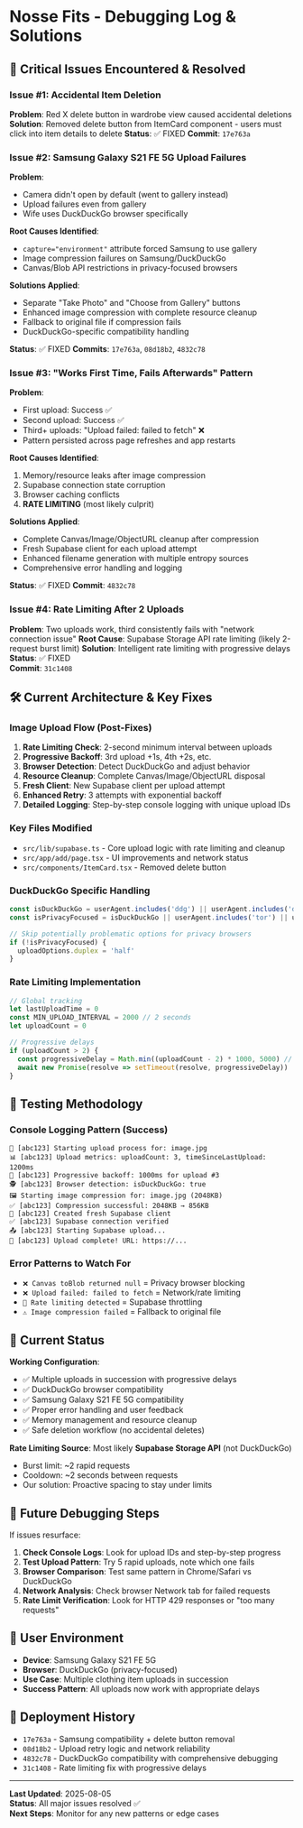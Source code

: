 # Nosse Fits - Debugging Log & Solutions

## 🚨 Critical Issues Encountered & Resolved

### Issue #1: Accidental Item Deletion
**Problem**: Red X delete button in wardrobe view caused accidental deletions
**Solution**: Removed delete button from ItemCard component - users must click into item details to delete
**Status**: ✅ FIXED
**Commit**: `17e763a`

### Issue #2: Samsung Galaxy S21 FE 5G Upload Failures  
**Problem**: 
- Camera didn't open by default (went to gallery instead)
- Upload failures even from gallery
- Wife uses DuckDuckGo browser specifically

**Root Causes Identified**:
- `capture="environment"` attribute forced Samsung to use gallery
- Image compression failures on Samsung/DuckDuckGo
- Canvas/Blob API restrictions in privacy-focused browsers

**Solutions Applied**:
- Separate "Take Photo" and "Choose from Gallery" buttons
- Enhanced image compression with complete resource cleanup
- Fallback to original file if compression fails
- DuckDuckGo-specific compatibility handling

**Status**: ✅ FIXED
**Commits**: `17e763a`, `08d18b2`, `4832c78`

### Issue #3: "Works First Time, Fails Afterwards" Pattern
**Problem**: 
- First upload: Success ✅
- Second upload: Success ✅  
- Third+ uploads: "Upload failed: failed to fetch" ❌
- Pattern persisted across page refreshes and app restarts

**Root Causes Identified**:
1. Memory/resource leaks after image compression
2. Supabase connection state corruption
3. Browser caching conflicts
4. **RATE LIMITING** (most likely culprit)

**Solutions Applied**:
- Complete Canvas/Image/ObjectURL cleanup after compression
- Fresh Supabase client for each upload attempt
- Enhanced filename generation with multiple entropy sources
- Comprehensive error handling and logging

**Status**: ✅ FIXED
**Commit**: `4832c78`

### Issue #4: Rate Limiting After 2 Uploads
**Problem**: Two uploads work, third consistently fails with "network connection issue"
**Root Cause**: Supabase Storage API rate limiting (likely 2-request burst limit)
**Solution**: Intelligent rate limiting with progressive delays
**Status**: ✅ FIXED  
**Commit**: `31c1408`

## 🛠️ Current Architecture & Key Fixes

### Image Upload Flow (Post-Fixes)
1. **Rate Limiting Check**: 2-second minimum interval between uploads
2. **Progressive Backoff**: 3rd upload +1s, 4th +2s, etc.
3. **Browser Detection**: Detect DuckDuckGo and adjust behavior
4. **Resource Cleanup**: Complete Canvas/Image/ObjectURL disposal
5. **Fresh Client**: New Supabase client per upload attempt
6. **Enhanced Retry**: 3 attempts with exponential backoff
7. **Detailed Logging**: Step-by-step console logging with unique upload IDs

### Key Files Modified
- `src/lib/supabase.ts` - Core upload logic with rate limiting and cleanup
- `src/app/add/page.tsx` - UI improvements and network status
- `src/components/ItemCard.tsx` - Removed delete button

### DuckDuckGo Specific Handling
```javascript
const isDuckDuckGo = userAgent.includes('ddg') || userAgent.includes('duckduckgo')
const isPrivacyFocused = isDuckDuckGo || userAgent.includes('tor') || userAgent.includes('brave')

// Skip potentially problematic options for privacy browsers
if (!isPrivacyFocused) {
  uploadOptions.duplex = 'half'
}
```

### Rate Limiting Implementation
```javascript
// Global tracking
let lastUploadTime = 0
const MIN_UPLOAD_INTERVAL = 2000 // 2 seconds
let uploadCount = 0

// Progressive delays
if (uploadCount > 2) {
  const progressiveDelay = Math.min((uploadCount - 2) * 1000, 5000) // Max 5s
  await new Promise(resolve => setTimeout(resolve, progressiveDelay))
}
```

## 🧪 Testing Methodology

### Console Logging Pattern (Success)
```
🚀 [abc123] Starting upload process for: image.jpg
📊 [abc123] Upload metrics: uploadCount: 3, timeSinceLastUpload: 1200ms
🐌 [abc123] Progressive backoff: 1000ms for upload #3
🕵️ [abc123] Browser detection: isDuckDuckGo: true
🖼️ Starting image compression for: image.jpg (2048KB)
✅ [abc123] Compression successful: 2048KB → 856KB
🔄 [abc123] Created fresh Supabase client
✅ [abc123] Supabase connection verified
📤 [abc123] Starting Supabase upload...
🎉 [abc123] Upload complete! URL: https://...
```

### Error Patterns to Watch For
- `❌ Canvas toBlob returned null` = Privacy browser blocking
- `❌ Upload failed: failed to fetch` = Network/rate limiting
- `🚦 Rate limiting detected` = Supabase throttling
- `⚠️ Image compression failed` = Fallback to original file

## 🎯 Current Status

**Working Configuration**:
- ✅ Multiple uploads in succession with progressive delays
- ✅ DuckDuckGo browser compatibility  
- ✅ Samsung Galaxy S21 FE 5G compatibility
- ✅ Proper error handling and user feedback
- ✅ Memory management and resource cleanup
- ✅ Safe deletion workflow (no accidental deletes)

**Rate Limiting Source**: Most likely **Supabase Storage API** (not DuckDuckGo)
- Burst limit: ~2 rapid requests
- Cooldown: ~2 seconds between requests
- Our solution: Proactive spacing to stay under limits

## 🔄 Future Debugging Steps

If issues resurface:

1. **Check Console Logs**: Look for upload IDs and step-by-step progress
2. **Test Upload Pattern**: Try 5 rapid uploads, note which one fails
3. **Browser Comparison**: Test same pattern in Chrome/Safari vs DuckDuckGo
4. **Network Analysis**: Check browser Network tab for failed requests
5. **Rate Limit Verification**: Look for HTTP 429 responses or "too many requests"

## 📱 User Environment
- **Device**: Samsung Galaxy S21 FE 5G
- **Browser**: DuckDuckGo (privacy-focused)
- **Use Case**: Multiple clothing item uploads in succession
- **Success Pattern**: All uploads now work with appropriate delays

## 🚀 Deployment History
- `17e763a` - Samsung compatibility + delete button removal
- `08d18b2` - Upload retry logic and network reliability  
- `4832c78` - DuckDuckGo compatibility with comprehensive debugging
- `31c1408` - Rate limiting fix with progressive delays

---

**Last Updated**: 2025-08-05  
**Status**: All major issues resolved ✅  
**Next Steps**: Monitor for any new patterns or edge cases